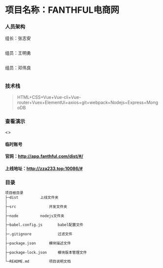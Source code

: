 # 项目名称：FANTHFUL电商网
### 人员架构

组长：张志安

```text

```

组员：王明勇

```text

```

组员：邓伟良

```text

```



### 技术栈

> HTML+CSS+Vue+Vue-cli+Vue-router+Vuex+ElementUi+axios+git+webpack+Nodejs+Express+MongoDB

### 查看演示

<>

#### 临时账号


#### 官网：<http://app.fanthful.com/dist/#/>

#### 上线地址：http://zza233.top:10086/#

### 目录
```txt
项目根目录
├─dist			上线文件夹
│  
├─src				开发文件夹
│  
├─node			nodejs文件夹
│  
├─babel.config.js		babel配置文件
│  
├─.gitignore			过滤文件
│  
├─package.json		模块描述文件
│  
├─package-lock.json		模块版本管理文件
│  
└─README.md			项目说明文档
```





